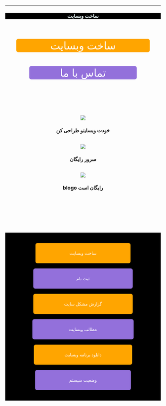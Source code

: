 

<script>
 

console.log("اگر شما برنامه نویس هستید به این وبسایت خوش آمدید ")






</script>

<hr>
<html lang="fa-IR">
<head>













</head>


<body style="text-align: right;">
<title>ساخت وب سایت</title>
<h3 style="color:#F0FFFF; background-color:#000000;text-align: center;">ساخت وبسایت</h3>
<a/>

<br>

<br>

<div class="wrapper" style="text-align: center; " >
 



  <a href="blog.my.html" class="button" style="background-color:#FFA500; color:#FFFFFF;padding:1px 110px; text-decoration:none; display: inline-block; cursor: pointer; border-radius:6px; border:2px   text-align: center; font-size: 34px; ">ساخت وبسایت</a>


</div>
<br>
<div class="wrapper" style="text-align: center; " >
 



  <a href="#" class="button" style="background-color:#9370DB; color:#FFFFFF; padding:1px 100px; text-decoration:none; display: inline-block; cursor: pointer; border-radius:6px; border:2px  text-align: center; font-size: 34px; ">تماس با ما</a>


</div>




<main>





<br>

<br>
<br>

<br>

<br>

<br>

<center> 
<a href="dt.html">


<img src= "https://user-images.githubusercontent.com/77159072/125670662-bf4aad8f-004c-4a5f-88a0-4d60a81a66dc.jpg">
<br>
</a>

<h3>خودت وبسایتو طراحی کن</h3>
<br>

<a href="cv.html">
<img src= "https://user-images.githubusercontent.com/77159072/125669934-caa2cbab-61bd-4cd1-8c94-dd52b0a397ad.png">
<br>
</a>
<h3>سرور رایگان</h3>
<br>
<a href="lotbm.html">
<img src= "https://user-images.githubusercontent.com/77159072/125669434-95b9ce9d-4a25-42fa-a000-7513ef75b478.jpg">
<br>
</a>
<h3>blogo رایگان است</h3>
<br>


</center>





<footer>


</footer>

<br>

<br>
<br>

<br>
<br>

<br>
<div style="background-color:#000000; text-align: left;  ">
<br>
<br>
<center>

<a href="blog.my.html" style="background-color:#FFA500; color:#000; padding:10px 110px; text-decoration:none; display: inline-block; cursor: pointer; border-radius:6px; border:2px   background-color:#5db616; color:#fff;">


ساخت وبسایت 


</a>
<br>
<br>
<a href="blog.html" style="background-color:#9370DB; color:#000; padding:10px 140px; text-decoration:none; display: inline-block; cursor: pointer; border-radius:6px; border:2px background-color:#5db616; color:#fff;">

ثبت نام

</a>
<br>
<br>


<a href="help.html" style="background-color:#FFA500; color:#000; padding:10px 100px; text-decoration:none; display: inline-block; cursor: pointer; border-radius:6px; border:2px  background-color:#5db616; color:#fff;">


گزارش مشکل سایت



</a>

<br>
<br>
<a href="ermas.html" style="background-color:#9370DB; color:#000; padding:10px 119px; text-decoration:none; display: inline-block; cursor: pointer; border-radius:6px; border:2px  background-color:#5db616; color:#fff;">

مطالب وبسایت




</a>
<br>
<br>
<a href="don12.html" style="background-color:#FFA500; color:#000; padding:10px 99px; text-decoration:none; display: inline-block; cursor: pointer; border-radius:6px; border:2px background-color:#5db616; color:#fff;">


دانلود برنامه وبسایت 



</a>
<br>
<br>
<a href="https://assspt.github.io/status.blogo/" style="background-color:#9370DB; color:#000; padding:10px 110px; text-decoration:none; display: inline-block; cursor: pointer; border-radius:6px; border:2px   background-color:#5db616; color:#fff;">


 وضعیت سیستم



</a>
</center>
<br>
<br>
</div>
